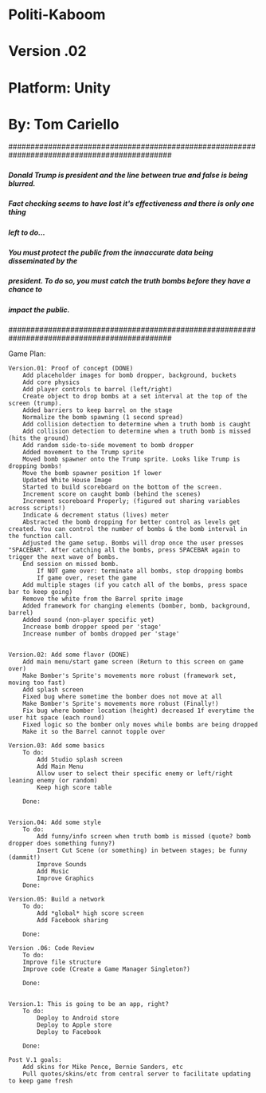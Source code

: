 # Politi-Kaboom
# Version .02
# Platform: Unity
# By: Tom Cariello

#############################################################################################
#####																					#####
##### Donald Trump is president and the line between true and false is being blurred. 	#####
##### Fact checking seems to have lost it's effectiveness and there is only one thing 	#####
##### left to do...																		#####
#####																					#####
##### You must protect the public from the innaccurate data being disseminated by the 	#####
##### president. To do so, you must catch the truth bombs before they have a chance to 	#####
##### impact the public.																#####
#####																					#####
#############################################################################################

Game Plan:

	Version.01: Proof of concept (DONE)
		Add placeholder images for bomb dropper, background, buckets
		Add core physics
		Add player controls to barrel (left/right)
		Create object to drop bombs at a set interval at the top of the screen (trump).
		Added barriers to keep barrel on the stage
		Normalize the bomb spawning (1 second spread)
		Add collision detection to determine when a truth bomb is caught
		Add collision detection to determine when a truth bomb is missed (hits the ground)
		Add random side-to-side movement to bomb dropper
		Added movement to the Trump sprite
		Moved bomb spawner onto the Trump sprite. Looks like Trump is dropping bombs!
		Move the bomb spawner position 1f lower
		Updated White House Image
		Started to build scoreboard on the bottom of the screen.
		Increment score on caught bomb (behind the scenes)
		Increment scoreboard Properly; (figured out sharing variables across scripts!)
		Indicate & decrement status (lives) meter
		Abstracted the bomb dropping for better control as levels get created. You can control the number of bombs & the bomb interval in the function call.
		Adjusted the game setup. Bombs will drop once the user presses "SPACEBAR". After catching all the bombs, press SPACEBAR again to trigger the next wave of bombs.
		End session on missed bomb. 
			If NOT game over: terminate all bombs, stop dropping bombs
			If game over, reset the game
		Add multiple stages (if you catch all of the bombs, press space bar to keep going)
		Remove the white from the Barrel sprite image
		Added framework for changing elements (bomber, bomb, background, barrel)
		Added sound (non-player specific yet)
		Increase bomb dropper speed per 'stage'
		Increase number of bombs dropped per 'stage'
			

	Version.02: Add some flavor (DONE)
		Add main menu/start game screen (Return to this screen on game over)
		Make Bomber's Sprite's movements more robust (framework set, moving too fast)
		Add splash screen
		Fixed bug where sometime the bomber does not move at all
		Make Bomber's Sprite's movements more robust (Finally!)
		Fix bug where bomber location (height) decreased 1f everytime the user hit space (each round)
		Fixed logic so the bomber only moves while bombs are being dropped
		Make it so the Barrel cannot topple over

	Version.03: Add some basics
		To do:
			Add Studio splash screen
			Add Main Menu
			Allow user to select their specific enemy or left/right leaning enemy (or random)
			Keep high score table

		Done:


	Version.04: Add some style
		To do:
			Add funny/info screen when truth bomb is missed (quote? bomb dropper does something funny?)
			Insert Cut Scene (or something) in between stages; be funny (dammit!)
			Improve Sounds
			Add Music
			Improve Graphics
		Done: 

	Version.05: Build a network
		To do:
			Add *global* high score screen
			Add Facebook sharing

		Done: 

	Version .06: Code Review
		To do:
		Improve file structure
		Improve code (Create a Game Manager Singleton?)

		Done: 


	Version.1: This is going to be an app, right?
		To do:
			Deploy to Android store
			Deploy to Apple store
			Deploy to Facebook

		Done: 

	Post V.1 goals:
		Add skins for Mike Pence, Bernie Sanders, etc
		Pull quotes/skins/etc from central server to facilitate updating to keep game fresh